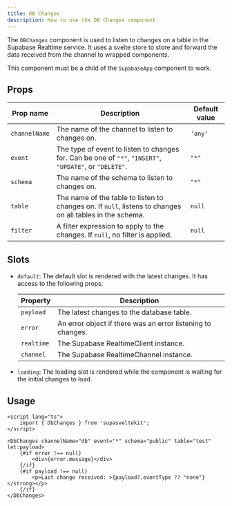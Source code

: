 ```yaml
---
title: DB Changes
description: How to use the DB Changes component.
---
```


The `DBChanges` component is used to listen to changes on a table in the Supabase Realtime service. It uses a svelte store to store and forward the data received from the channel to wrapped components.

This component must be a child of the `SupabaseApp` component to work.

## Props

| Prop name     | Description                                                                                               | Default value |
| ------------- | --------------------------------------------------------------------------------------------------------- | ------------- |
| `channelName` | The name of the channel to listen to changes on.                                                          | `'any'`       |
| `event`       | The type of event to listen to changes for. Can be one of `"*"`, `"INSERT"`, `"UPDATE"`, or `"DELETE"`.   | `"*"`         |
| `schema`      | The name of the schema to listen to changes on.                                                           | `"*"`         |
| `table`       | The name of the table to listen to changes on. If `null`, listens to changes on all tables in the schema. | `null`        |
| `filter`      | A filter expression to apply to the changes. If `null`, no filter is applied.                             | `null`        |

## Slots

- `default`: The default slot is rendered with the latest changes. It has access to the following props:

  | Property   | Description                                                 |
  | ---------- | ----------------------------------------------------------- |
  | `payload`  | The latest changes to the database table.                   |
  | `error`    | An error object if there was an error listening to changes. |
  | `realtime` | The Supabase RealtimeClient instance.                       |
  | `channel`  | The Supabase RealtimeChannel instance.                      |

- `loading`: The loading slot is rendered while the component is waiting for the initial changes to load.

## Usage

```svelte
<script lang="ts">
	import { DbChanges } from 'supasveltekit';
</script>

<DbChanges channelName="db" event="*" schema="public" table="test" let:payload>
	{#if error !== null}
		<div>{error.message}</div>
	{/if}
	{#if payload !== null}
		<p>Last change received: >{payload?.eventType ?? "none"}</strong></p>
	{/if}
</DbChanges>
```
